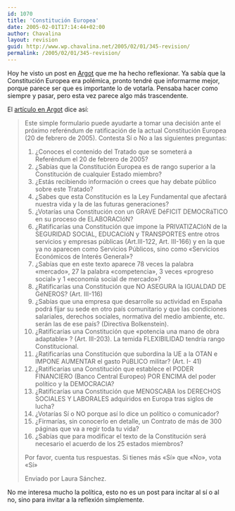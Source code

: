 ```yaml
---
id: 1070
title: 'Constitución Europea'
date: 2005-02-01T17:14:44+02:00
author: Chavalina
layout: revision
guid: http://www.wp.chavalina.net/2005/02/01/345-revision/
permalink: /2005/02/01/345-revision/
---
```

Hoy he visto un post en <a href="http://argot.mibitacora.com" target="_blank">Argot</a> que me ha hecho reflexionar. Ya sabía que la Constitución Europea era polémica, pronto tendré que informarme mejor, porque parece ser que es importante lo de votarla. Pensaba hacer como siempre y pasar, pero esta vez parece algo más trascendente.

El <a href="http://argot.mibitacora.com/archives/categories/politica_y_sociedad/informate_antes_de_votar.php" target="_blank">artículo en Argot</a> dice así:

> Este simple formulario puede ayudarte a tomar una decisión ante el próximo referéndum de ratificación de la actual Constitución Europea (20 de febrero de 2005). Contesta Sí o No a las siguientes preguntas:
> 
> 1. ¿Conoces el contenido del Tratado que se someterá a Referéndum el 20 de febrero de 2005?  
> 2. ¿Sabías que la Constitución Europea es de rango superior a la Constitución de cualquier Estado miembro?  
> 3. ¿Estás recibiendo información o crees que hay debate público sobre este Tratado?  
> 4. ¿Sabes que esta Constitución es la Ley Fundamental que afectará nuestra vida y la de las futuras generaciones?  
> 5. ¿Votarías una Constitución con un GRAVE DéFICIT DEMOCRáTICO en su proceso de ELABORACIóN?  
> 6. ¿Ratificarías una Constitución que impone la PRIVATIZACIóN de la SEGURIDAD SOCIAL, EDUCACIóN y TRANSPORTES entre otros servicios y empresas públicas (Art.III-122, Art. III-166) y en la que ya no aparecen como Servicios Públicos, sino como «Servicios Económicos de Interés General»?  
> 7. ¿Sabías que en este texto aparece 78 veces la palabra «mercado», 27 la palabra «competencia», 3 veces «progreso social» y 1 «economía social de mercado»?  
> 8. ¿Ratificarías una Constitución que NO ASEGURA la IGUALDAD DE GéNEROS? (Art. III-116)  
> 9. ¿Sabías que una empresa que desarrolle su actividad en España podrá fijar su sede en otro país comunitario y que las condiciones salariales, derechos sociales, normativa del medio ambiente, etc. serán las de ese país? (Directiva Bolkenstein).  
> 10. ¿Ratificarías una Constitución que «potencia una mano de obra adaptable» ? (Art. III-203). La temida FLEXIBILIDAD tendría rango Constitucional.  
> 11. ¿Ratificarías una Constitución que subordina la UE a la OTAN e IMPONE AUMENTAR el gasto PúBLICO militar? (Art. I- 41)  
> 12. ¿Ratificarías una Constitución que establece el PODER FINANCIERO (Banco Central Europeo) POR ENCIMA del poder político y la DEMOCRACIA?  
> 13. ¿Ratificarías una Constitución que MENOSCABA los DERECHOS SOCIALES Y LABORALES adquiridos en Europa tras siglos de lucha?  
> 14. ¿Votarías Sí o NO porque así lo dice un político o comunicador?  
> 15. ¿Firmarías, sin conocerlo en detalle, un Contrato de más de 300 páginas que va a regir toda tu vida?  
> 16. ¿Sabías que para modificar el texto de la Constitución será necesario el acuerdo de los 25 estados miembros?
> 
> Por favor, cuenta tus respuestas. Si tienes más «Sí» que «No», vota «Sí»
> 
> Enviado por Laura Sánchez.

No me interesa mucho la política, esto no es un post para incitar al sí o al no, sino para invitar a la reflexión simplemente.